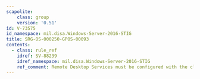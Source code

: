 ```yaml
---
scapolite:
    class: group
    version: '0.51'
id: V-73575
id_namespace: mil.disa.Windows-Server-2016-STIG
title: SRG-OS-000250-GPOS-00093
contents:
  - class: rule_ref
    idref: SV-88239
    idref_namespace: mil.disa.Windows-Server-2016-STIG
    ref_comment: Remote Desktop Services must be configured with the client  ...
---
```


